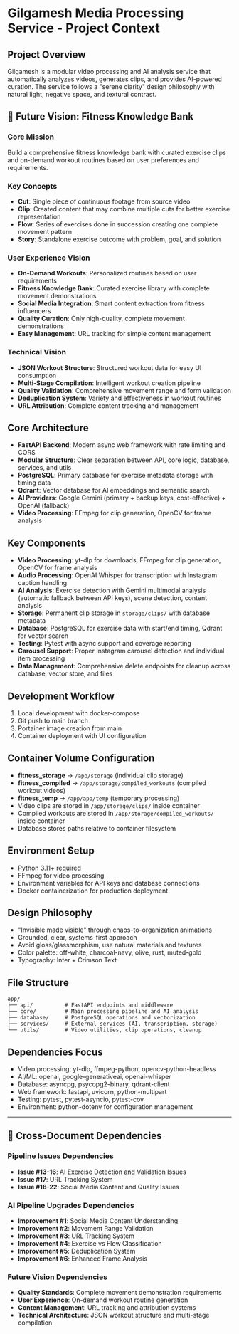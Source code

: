 # Gilgamesh Media Processing Service - Project Context

## Project Overview
Gilgamesh is a modular video processing and AI analysis service that automatically analyzes videos, generates clips, and provides AI-powered curation. The service follows a "serene clarity" design philosophy with natural light, negative space, and textural contrast.

## 🎯 **Future Vision: Fitness Knowledge Bank**

### **Core Mission**
Build a comprehensive fitness knowledge bank with curated exercise clips and on-demand workout routines based on user preferences and requirements.

### **Key Concepts**
- **Cut**: Single piece of continuous footage from source video
- **Clip**: Created content that may combine multiple cuts for better exercise representation
- **Flow**: Series of exercises done in succession creating one complete movement pattern
- **Story**: Standalone exercise outcome with problem, goal, and solution

### **User Experience Vision**
- **On-Demand Workouts**: Personalized routines based on user requirements
- **Fitness Knowledge Bank**: Curated exercise library with complete movement demonstrations
- **Social Media Integration**: Smart content extraction from fitness influencers
- **Quality Curation**: Only high-quality, complete movement demonstrations
- **Easy Management**: URL tracking for simple content management

### **Technical Vision**
- **JSON Workout Structure**: Structured workout data for easy UI consumption
- **Multi-Stage Compilation**: Intelligent workout creation pipeline
- **Quality Validation**: Comprehensive movement range and form validation
- **Deduplication System**: Variety and effectiveness in workout routines
- **URL Attribution**: Complete content tracking and management

## Core Architecture
- **FastAPI Backend**: Modern async web framework with rate limiting and CORS
- **Modular Structure**: Clear separation between API, core logic, database, services, and utils
- **PostgreSQL**: Primary database for exercise metadata storage with timing data
- **Qdrant**: Vector database for AI embeddings and semantic search
- **AI Providers**: Google Gemini (primary + backup keys, cost-effective) + OpenAI (fallback)
- **Video Processing**: FFmpeg for clip generation, OpenCV for frame analysis

## Key Components
- **Video Processing**: yt-dlp for downloads, FFmpeg for clip generation, OpenCV for frame analysis
- **Audio Processing**: OpenAI Whisper for transcription with Instagram caption handling
- **AI Analysis**: Exercise detection with Gemini multimodal analysis (automatic fallback between API keys), scene detection, content analysis
- **Storage**: Permanent clip storage in `storage/clips/` with database metadata
- **Database**: PostgreSQL for exercise data with start/end timing, Qdrant for vector search
- **Testing**: Pytest with async support and coverage reporting
- **Carousel Support**: Proper Instagram carousel detection and individual item processing
- **Data Management**: Comprehensive delete endpoints for cleanup across database, vector store, and files

## Development Workflow
1. Local development with docker-compose
2. Git push to main branch
3. Portainer image creation from main
4. Container deployment with UI configuration

## Container Volume Configuration
- **fitness_storage** → `/app/storage` (individual clip storage)
- **fitness_compiled** → `/app/storage/compiled_workouts` (compiled workout videos)
- **fitness_temp** → `/app/app/temp` (temporary processing)
- Video clips are stored in `/app/storage/clips/` inside container
- Compiled workouts are stored in `/app/storage/compiled_workouts/` inside container
- Database stores paths relative to container filesystem

## Environment Setup
- Python 3.11+ required
- FFmpeg for video processing
- Environment variables for API keys and database connections
- Docker containerization for production deployment

## Design Philosophy
- "Invisible made visible" through chaos-to-organization animations
- Grounded, clear, systems-first approach
- Avoid gloss/glassmorphism, use natural materials and textures
- Color palette: off-white, charcoal-navy, olive, rust, muted-gold
- Typography: Inter + Crimson Text

## File Structure
```
app/
├── api/          # FastAPI endpoints and middleware
├── core/         # Main processing pipeline and AI analysis
├── database/     # PostgreSQL operations and vectorization
├── services/     # External services (AI, transcription, storage)
└── utils/        # Video utilities, clip operations, cleanup
```

## Dependencies Focus
- Video processing: yt-dlp, ffmpeg-python, opencv-python-headless
- AI/ML: openai, google-generativeai, openai-whisper
- Database: asyncpg, psycopg2-binary, qdrant-client
- Web framework: fastapi, uvicorn, python-multipart
- Testing: pytest, pytest-asyncio, pytest-cov
- Environment: python-dotenv for configuration management

---

## 🔗 **Cross-Document Dependencies**

### **Pipeline Issues Dependencies**
- **Issue #13-16**: AI Exercise Detection and Validation Issues
- **Issue #17**: URL Tracking System
- **Issue #18-22**: Social Media Content and Quality Issues

### **AI Pipeline Upgrades Dependencies**
- **Improvement #1**: Social Media Content Understanding
- **Improvement #2**: Movement Range Validation
- **Improvement #3**: URL Tracking System
- **Improvement #4**: Exercise vs Flow Classification
- **Improvement #5**: Deduplication System
- **Improvement #6**: Enhanced Frame Analysis

### **Future Vision Dependencies**
- **Quality Standards**: Complete movement demonstration requirements
- **User Experience**: On-demand workout routine generation
- **Content Management**: URL tracking and attribution systems
- **Technical Architecture**: JSON workout structure and multi-stage compilation 